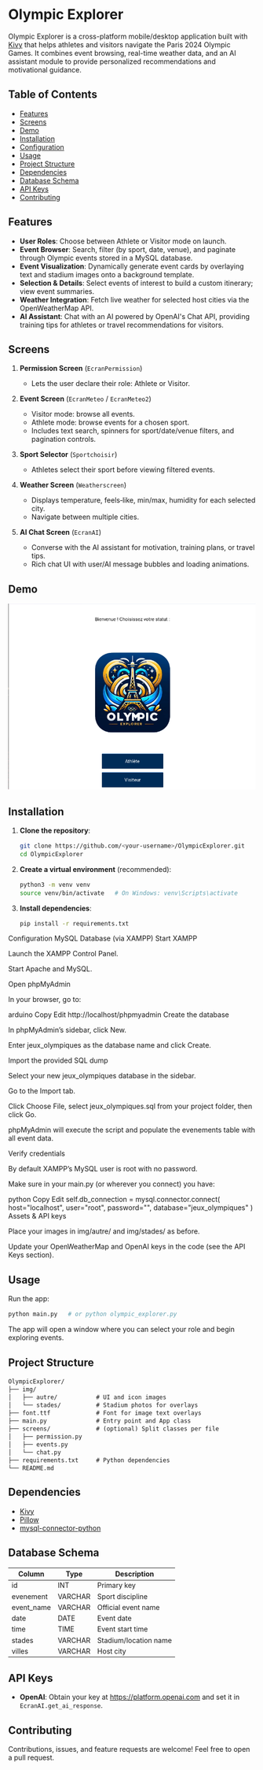 # Olympic Explorer

Olympic Explorer is a cross-platform mobile/desktop application built with [Kivy](https://kivy.org/) that helps athletes and visitors navigate the Paris 2024 Olympic Games. It combines event browsing, real-time weather data, and an AI assistant module to provide personalized recommendations and motivational guidance.

## Table of Contents

- [Features](#features)
- [Screens](#screens)
- [Demo](#demo)
- [Installation](#installation)
- [Configuration](#configuration)
- [Usage](#usage)
- [Project Structure](#project-structure)
- [Dependencies](#dependencies)
- [Database Schema](#database-schema)
- [API Keys](#api-keys)
- [Contributing](#contributing)

## Features

- **User Roles**: Choose between Athlete or Visitor mode on launch.
- **Event Browser**: Search, filter (by sport, date, venue), and paginate through Olympic events stored in a MySQL database.
- **Event Visualization**: Dynamically generate event cards by overlaying text and stadium images onto a background template.
- **Selection & Details**: Select events of interest to build a custom itinerary; view event summaries.
- **Weather Integration**: Fetch live weather for selected host cities via the OpenWeatherMap API.
- **AI Assistant**: Chat with an AI powered by OpenAI's Chat API, providing training tips for athletes or travel recommendations for visitors.

## Screens

1. **Permission Screen** (`EcranPermission`)
   - Lets the user declare their role: Athlete or Visitor.

2. **Event Screen** (`EcranMeteo` / `EcranMeteo2`)
   - Visitor mode: browse all events.
   - Athlete mode: browse events for a chosen sport.
   - Includes text search, spinners for sport/date/venue filters, and pagination controls.

3. **Sport Selector** (`Sportchoisir`)
   - Athletes select their sport before viewing filtered events.

4. **Weather Screen** (`Weatherscreen`)
   - Displays temperature, feels‑like, min/max, humidity for each selected city.
   - Navigate between multiple cities.

5. **AI Chat Screen** (`EcranAI`)
   - Converse with the AI assistant for motivation, training plans, or travel tips.
   - Rich chat UI with user/AI message bubbles and loading animations.

## Demo

![alt text](img/image.png)

## Installation

1. **Clone the repository**:
   ```bash
   git clone https://github.com/<your-username>/OlympicExplorer.git
   cd OlympicExplorer
   ```

2. **Create a virtual environment** (recommended):
   ```bash
   python3 -m venv venv
   source venv/bin/activate   # On Windows: venv\Scripts\activate
   ```

3. **Install dependencies**:
   ```bash
   pip install -r requirements.txt
   ```

Configuration
MySQL Database (via XAMPP)
Start XAMPP

Launch the XAMPP Control Panel.

Start Apache and MySQL.

Open phpMyAdmin

In your browser, go to:

arduino
Copy
Edit
http://localhost/phpmyadmin
Create the database

In phpMyAdmin’s sidebar, click New.

Enter jeux_olympiques as the database name and click Create.

Import the provided SQL dump

Select your new jeux_olympiques database in the sidebar.

Go to the Import tab.

Click Choose File, select jeux_olympiques.sql from your project folder, then click Go.

phpMyAdmin will execute the script and populate the evenements table with all event data.

Verify credentials

By default XAMPP’s MySQL user is root with no password.

Make sure in your main.py (or wherever you connect) you have:

python
Copy
Edit
self.db_connection = mysql.connector.connect(
    host="localhost",
    user="root",
    password="",
    database="jeux_olympiques"
)
Assets & API keys

Place your images in img/autre/ and img/stades/ as before.

Update your OpenWeatherMap and OpenAI keys in the code (see the API Keys section).
## Usage

Run the app:
```bash
python main.py   # or python olympic_explorer.py
```

The app will open a window where you can select your role and begin exploring events.

## Project Structure

```
OlympicExplorer/
├── img/
│   ├── autre/           # UI and icon images
│   └── stades/          # Stadium photos for overlays
├── font.ttf             # Font for image text overlays
├── main.py              # Entry point and App class
├── screens/             # (optional) Split classes per file
│   ├── permission.py
│   ├── events.py
│   └── chat.py
├── requirements.txt     # Python dependencies
└── README.md
```

## Dependencies

- [Kivy](https://kivy.org/)
- [Pillow](https://python-pillow.org/)
- [mysql-connector-python](https://pypi.org/project/mysql-connector-python/)

## Database Schema

| Column    | Type    | Description                  |
|-----------|---------|------------------------------|
| id        | INT     | Primary key                  |
| evenement | VARCHAR | Sport discipline             |
| event_name| VARCHAR | Official event name          |
| date      | DATE    | Event date                   |
| time      | TIME    | Event start time             |
| stades    | VARCHAR | Stadium/location name        |
| villes    | VARCHAR | Host city                    |

## API Keys
- **OpenAI**: Obtain your key at https://platform.openai.com and set it in `EcranAI.get_ai_response`.

## Contributing

Contributions, issues, and feature requests are welcome! Feel free to open a pull request.
